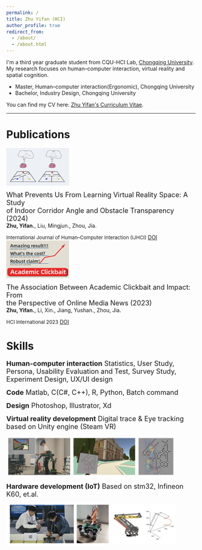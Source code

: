 ```yaml
---
permalink: /
title: Zhu Yifan (HCI)
author_profile: true
redirect_from:
  - /about/
  - /about.html
---
```

I'm a third year graduate student from CQU-HCI Lab, [Chongqing University](https://www.cqu.edu.cn/). My research focuses on human–computer interaction, virtual reality and spatial cognition.

- Master, Human–computer interaction(Ergonomic), Chongqing University
- Bachelor, Industry Design, Chongqing University

You can find my CV here: [Zhu Yifan's Curriculum Vitae](../assets/Zhuyifan_cv_Web.pdf).

---

# Publications
<div style="display: flex; flex-wrap: wrap; align-items: center">
  <img src="../images/Fig abstract-02.png" alt="Image 1" width="167" height="100">
   <p><font color = "white">1</font></p>
   <p><font size = 4>What Prevents Us From Learning Virtual Reality Space: A Study<br> of Indoor Corridor Angle and Obstacle Transparency (2024)</font><br><b>Zhu, Yifan.</b>, Liu, Mingjun., Zhou, Jia.</p>
</div>
<font size = 2>International Journal of Human–Computer Interaction (IJHCI)</font> 
<a href="https://www.tandfonline.com/doi/abs/10.1080/10447318.2024.2364473/">DOI</a>
<br>
<div style="display: flex; flex-wrap: wrap;">
  <img src="../images/Fig abstract-01.png" alt="Image 1" width="167" height="100">
   <p><font color = "white">1</font></p>
   <p><font size = 4>The Association Between Academic Clickbait and Impact: From<br> the Perspective of Online Media News (2023)</font><br><b>Zhu, Yifan.</b>, Li, Xin., Jiang, Yushan., Zhou, Jia.</p>
</div>
<font size = 2>HCI International 2023</font>
<a href="https://doi.org/10.1007/978-3-031-48044-7_32">DOI</a>


# Skills
<p><font size = 4><b>Human-computer interaction</b>
Statistics, User Study, Persona, Usability Evaluation and Test, Survey Study, Experiment Design, UX/UI design</font></p>
<p><font size = 4> <b>Code</b>
Matlab, C(C#, C++), R, Python, Batch command</font></p>
<p><font size = 4> <b>Design</b>
Photoshop, Illustrator, Xd</font></p>
<p><font size = 4><b>Virtual reality development</b>
Digital trace & Eye tracking based on Unity engine (Steam VR) </font></p>
<div style="display: flex; flex-wrap: wrap;">
  <img src="../images/Skills-2.png" alt="Image 1" width="450" height="110">
</div>
<p><font size = 4><b>Hardware development (IoT)</b>
Based on stm32, Infineon K60, et.al. </font></p>
<div style="display: flex; flex-wrap: wrap;">
  <img src="../images/Skills-1.png" alt="Image 1" width="450" height="110">
</div>
